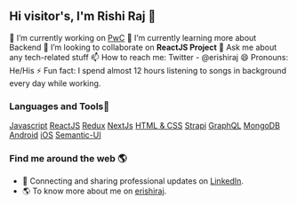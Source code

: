## Hi visitor's, I'm Rishi Raj 👋

🔭 I’m currently working on [PwC](https://www.pwc.com)
🌱 I’m currently learning more about Backend
👯  I’m looking to collaborate on **ReactJS Project**
💬 Ask me about any tech-related stuff
📫 How to reach me: Twitter - @erishiraj
😄 Pronouns: He/His
⚡ Fun fact: I spend almost 12 hours listening to songs in background every day while working.

### Languages and Tools🧰

[Javascript](https://developer.mozilla.org/en-US/docs/Web/JavaScript) [ReactJS](https://reactjs.org/docs/getting-started.html) [Redux](https://redux.js.org/introduction/getting-started) [NextJs](https://nextjs.org/docs) [HTML & CSS](https://developer.mozilla.org/en-US/docs/Web/HTML) [Strapi](https://strapi.io/documentation/developer-docs/latest/getting-started/introduction.html) [GraphQL](https://www.apollographql.com/docs/react) [MongoDB](https://docs.mongodb.com/manual/tutorial/getting-started/) [Android](https://developer.android.com/guide?hl=th) [iOS](https://swift.org/documentation) [Semantic-UI](https://react.semantic-ui.com)

### Find me around the web 🌎
- 💼  Connecting and sharing professional updates on [LinkedIn](https://www.linkedin.com/in/rishi-raj-b9ab44a1).
- 🌎  To know more about me on [erishiraj](https://www.erishiraj.com/).
